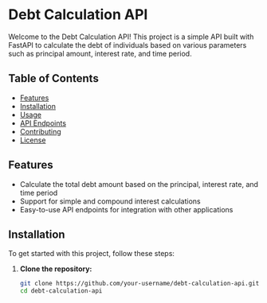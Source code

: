 # Debt Calculation API

Welcome to the Debt Calculation API! This project is a simple API built with FastAPI to calculate the debt of individuals based on various parameters such as principal amount, interest rate, and time period.

## Table of Contents

- [Features](#features)
- [Installation](#installation)
- [Usage](#usage)
- [API Endpoints](#api-endpoints)
- [Contributing](#contributing)
- [License](#license)

## Features

- Calculate the total debt amount based on the principal, interest rate, and time period
- Support for simple and compound interest calculations
- Easy-to-use API endpoints for integration with other applications

## Installation

To get started with this project, follow these steps:

1. **Clone the repository:**
   ```bash
   git clone https://github.com/your-username/debt-calculation-api.git
   cd debt-calculation-api